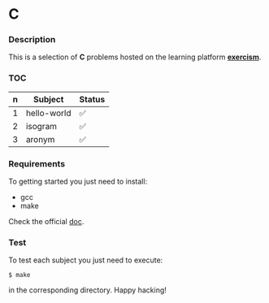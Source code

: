 # **C**

### **Description**

This is a selection of **C** problems hosted on the learning platform **[exercism](http://exercism.io/languages/c)**.

### **TOC**

| n | Subject     | Status             |
|---|-------------|--------------------|
| 1 | hello-world | :white_check_mark: |
| 2 | isogram     | :white_check_mark: |
| 3 | aronym      | :white_check_mark: |

### **Requirements**

To getting started you just need to install:

+ gcc
+ make

Check the official [doc](http://exercism.io/languages/c/installation).

### **Test**

To test each subject you just need to execute:

```shell
$ make
```

in the corresponding directory. Happy hacking!
